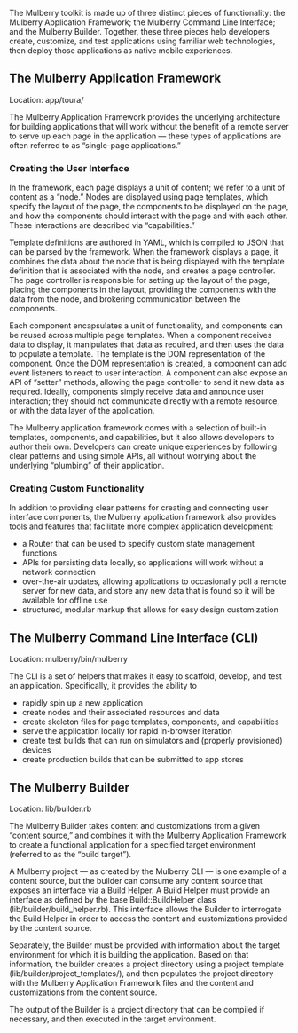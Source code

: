 The Mulberry toolkit is made up of three distinct pieces of functionality: the Mulberry Application Framework; the Mulberry Command Line Interface; and the Mulberry Builder. Together, these three pieces help developers create, customize, and test applications using familiar web technologies, then deploy those applications as native mobile experiences.

## The Mulberry Application Framework

Location: app/toura/

The Mulberry Application Framework provides the underlying architecture for building applications that will work without the benefit of a remote server to serve up each page in the application — these types of applications are often referred to as “single-page applications.” 

### Creating the User Interface

In the framework, each page displays a unit of content; we refer to a unit of content as a “node.” Nodes are displayed using page templates, which specify the layout of the page, the components to be displayed on the page, and how the components should interact with the page and with each other. These interactions are described via “capabilities.”

Template definitions are authored in YAML, which is compiled to JSON that can be parsed by the framework. When the framework displays a page, it combines the data about the node that is being displayed with the template definition that is associated with the node, and creates a page controller. The page controller is responsible for setting up the layout of the page, placing the components in the layout, providing the components with the data from the node, and brokering communication between the components.

Each component encapsulates a unit of functionality, and components can be reused across multiple page templates. When a component receives data to display, it manipulates that data as required, and then uses the data to populate a template. The template is the DOM representation of the component. Once the DOM representation is created, a component can add event listeners to react to user interaction. A component can also expose an API of “setter” methods, allowing the page controller to send it new data as required. Ideally, components simply receive data and announce user interaction; they should not communicate directly with a remote resource, or with the data layer of the application. 

The Mulberry application framework comes with a selection of built-in templates, components, and capabilities, but it also allows developers to author their own. Developers can create unique experiences by following clear patterns and using simple APIs, all without worrying about the underlying “plumbing” of their application. 


### Creating Custom Functionality

In addition to providing clear patterns for creating and connecting user interface components, the Mulberry application framework also provides tools and features that facilitate more complex application development:

- a Router that can be used to specify custom state management functions
- APIs for persisting data locally, so applications will work without a network connection
- over-the-air updates, allowing applications to occasionally poll a remote server for new data, and store any new data that is found so it will be available for offline use
- structured, modular markup that allows for easy design customization


## The Mulberry Command Line Interface (CLI)

Location: mulberry/bin/mulberry

The CLI is a set of helpers that makes it easy to scaffold, develop, and test an application. Specifically, it provides the ability to 

- rapidly spin up a new application
- create nodes and their associated resources and data
- create skeleton files for page templates, components, and capabilities
- serve the application locally for rapid in-browser iteration
- create test builds that can run on simulators and (properly provisioned) devices
- create production builds that can be submitted to app stores

## The Mulberry Builder

Location: lib/builder.rb

The Mulberry Builder takes content and customizations from a given “content source,” and combines it with the Mulberry Application Framework to create a functional application for a specified target environment (referred to as the “build target”). 

A Mulberry project — as created by the Mulberry CLI — is one example of a content source, but the builder can consume any content source that exposes an interface via a Build Helper. A Build Helper must provide an interface as defined by the base Build::BuildHelper class (lib/builder/build_helper.rb). This interface allows the Builder to interrogate the Build Helper in order to access the content and customizations provided by the content source.

Separately, the Builder must be provided with information about the target environment for which it is building the application. Based on that information, the builder creates a project directory using a project template (lib/builder/project_templates/), and then populates the project directory with the Mulberry Application Framework files and the content and customizations from the content source. 

The output of the Builder is a project directory that can be compiled if necessary, and then executed in the target environment. 